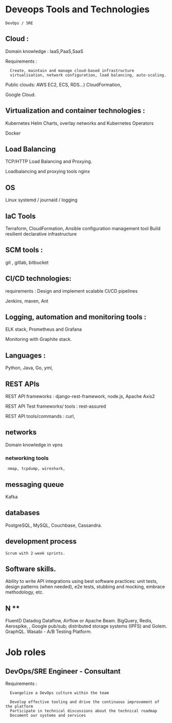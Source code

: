 
# Deveops Tools and Technologies

    DevOps / SRE
    
## Cloud :
Domain knowledge : 
     IaaS,PaaS,SaaS

Requirements : 

      Create, maintain and manage cloud-based infrastructure
      virtualisation, network configuration, load balancing, auto-scaling.
     
Public clouds:
     AWS  EC2, ECS, RDS…)
       CloudFormation,

   Google Cloud.
 
 
## Virtualization and container technologies :
  Kubernetes
    Helm Charts, overlay networks and Kubernetes Operators
  
  Docker

##  Load Balancing

TCP/HTTP Load Balancing and Proxying.
   
   Loadbalancing and proxying tools 
       nginx

## OS
 Linux 
 systemd / journald / logging

## IaC Tools
  
  Terraform, CloudFormation,  Ansible
  configuration management tool
  Build resilient declarative infrastructure 

## SCM tools :
   git , gitlab, bitbucket

## CI/CD technologies:
requirements : Design and implement scalable CI/CD pipelines

Jenkins, maven, Ant

## Logging, automation and monitoring tools :
   ELK stack, Prometheus and Grafana

   Monitoring with Graphite stack.

## Languages : 
Python, Java, Go, yml, 

## REST APIs

REST API frameworks :  django-rest-framework, node.js, Apache Axis2

REST API Test frameworks/ tools : rest-assured

REST API tools/commands :  curl,

## networks
Domain knowledge in vpns

### networking tools
     nmap, tcpdump, wireshark,
     
## messaging queue
  Kafka

## databases
 PostgreSQL, MySQL, Couchbase, Cassandra.

##  development process
    Scrum with 2-week sprints. 

## Software skills.
Ability to write API integrations using best software
practices: unit tests, design patterns (when needed), e2e tests, stubbing
and mocking, embrace methodology, etc.


##   N ** 
FluentD
Datadog
Dataflow, Airflow or Apache Beam.
BigQuery,
Redis, Aerospike, , Google pub/sub;
distributed storage systems (IPFS) and Golem.
 GraphQL.
Wasabi - A/B Testing Platform.

# Job roles

## DevOps/SRE Engineer - Consultant 
  Requirements : 
  
      Evangelize a DevOps culture within the team
      
      Develop effective tooling and drive the continuous improvement of the platform
      Participate in technical discussions about the technical roadmap
      Document our systems and services
  



